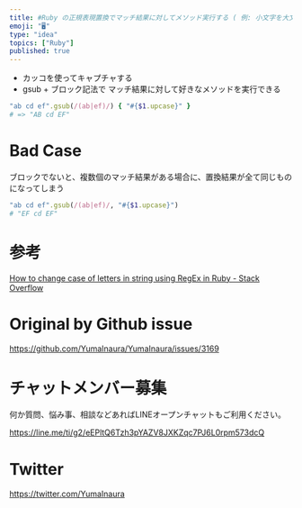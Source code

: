 ```yaml
---
title: #Ruby の正規表現置換でマッチ結果に対してメソッド実行する ( 例: 小文字を大文字にする例 ) 
emoji: "🖥"
type: "idea"
topics: ["Ruby"]
published: true
---
```


- カッコを使ってキャプチャする
- gsub + ブロック記法で マッチ結果に対して好きなメソッドを実行できる

```rb
"ab cd ef".gsub(/(ab|ef)/) { "#{$1.upcase}" }
# => "AB cd EF"
```

# Bad Case

ブロックでないと、複数個のマッチ結果がある場合に、置換結果が全て同じものになってしまう

```rb
"ab cd ef".gsub(/(ab|ef)/, "#{$1.upcase}")
# "EF cd EF"
```


# 参考

[How to change case of letters in string using RegEx in Ruby - Stack Overflow](https://stackoverflow.com/questions/15627434/how-to-change-case-of-letters-in-string-using-regex-in-ruby)

# Original by Github issue

https://github.com/YumaInaura/YumaInaura/issues/3169











<!-- Update From Qiita API -->

# チャットメンバー募集


何か質問、悩み事、相談などあればLINEオープンチャットもご利用ください。

https://line.me/ti/g2/eEPltQ6Tzh3pYAZV8JXKZqc7PJ6L0rpm573dcQ





# Twitter


https://twitter.com/YumaInaura


<!-- Update From Qiita API -->


